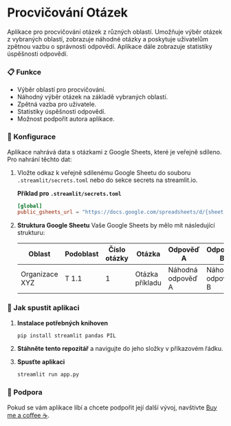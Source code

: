 # Procvičování Otázek

Aplikace pro procvičování otázek z různých oblastí. Umožňuje výběr otázek z vybraných oblastí, zobrazuje náhodné otázky a poskytuje uživatelům zpětnou vazbu o správnosti odpovědí. Aplikace dále zobrazuje statistiky úspěšnosti odpovědí.

### 📋 Funkce
- Výběr oblastí pro procvičování.
- Náhodný výběr otázek na základě vybraných oblastí.
- Zpětná vazba pro uživatele.
- Statistiky úspěšnosti odpovědí.
- Možnost podpořit autora aplikace.

### 🔧 Konfigurace
Aplikace nahrává data s otázkami z Google Sheets, které je veřejně sdíleno. Pro nahrání těchto dat:

1. Vložte odkaz k veřejně sdílenému Google Sheetu do souboru `.streamlit/secrets.toml` nebo do sekce secrets na streamlit.io.
    
    **Příklad pro `.streamlit/secrets.toml`**
    ```toml
    [global]
    public_gsheets_url = "https://docs.google.com/spreadsheets/d/{sheetID}/edit"
    ```

2. **Struktura Google Sheetu**
    Vaše Google Sheets by mělo mít následující strukturu:

    | Oblast | Podoblast | Číslo otázky | Otázka | Odpověď A | Odpověď B | Odpověď C | Správná odpověď | Zdroje |
    | ------ | --------- | ------------ | ------ | --------- | --------- | --------- | --------------- | ------ |
    | Organizace XYZ | T 1.1 | 1 | Otázka příkladu | Náhodná odpověď A | Náhodná odpověď B | Náhodná odpověď C | a | [odkaz](#) |

### 🚀 Jak spustit aplikaci
1. **Instalace potřebných knihoven**
    ```bash
    pip install streamlit pandas PIL
    ```

2. **Stáhněte tento repozitář** a navigujte do jeho složky v příkazovém řádku.

3. **Spusťte aplikaci**
    ```bash
    streamlit run app.py
    ```

### 💙 Podpora
Pokud se vám aplikace líbí a chcete podpořit její další vývoj, navštivte [Buy me a coffee ☕](https://www.buymeacoffee.com/bbscout).
